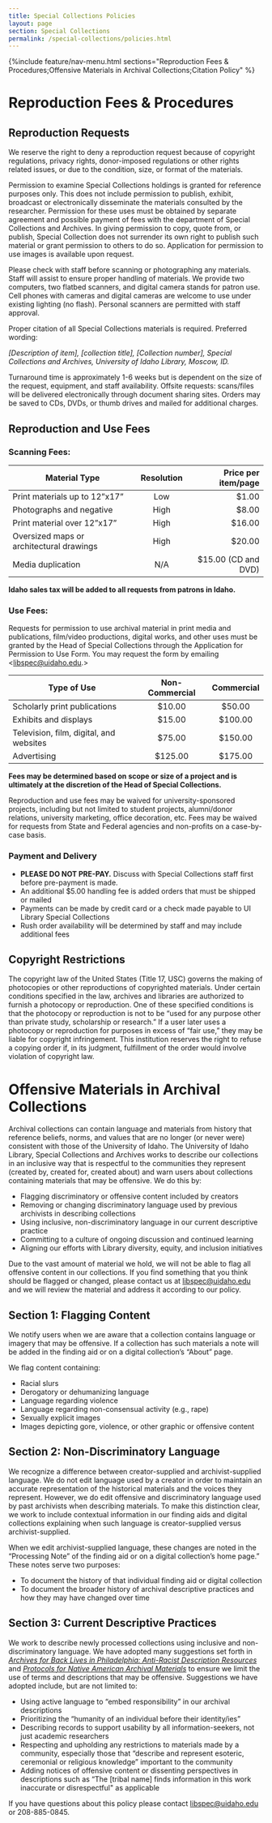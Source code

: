 ```yaml
---
title: Special Collections Policies
layout: page
section: Special Collections
permalink: /special-collections/policies.html
---
```


{%include feature/nav-menu.html sections="Reproduction Fees & Procedures;Offensive Materials in Archival Collections;Citation Policy" %}

# Reproduction Fees & Procedures

## Reproduction Requests 

We reserve the right to deny a reproduction request because of copyright regulations, privacy rights, donor-imposed regulations or other rights related issues, or due to the condition, size, or format of the materials.

Permission to examine Special Collections holdings is granted for reference purposes only. This does not include permission to publish, exhibit, broadcast or electronically disseminate the materials consulted by the researcher. Permission for these uses must be obtained by separate agreement and possible payment of fees with the department of Special Collections and Archives. In giving permission to copy, quote from, or publish, Special Collection does not surrender its own right to publish such material or grant permission to others to do so. Application for permission to use images is available upon request.

Please check with staff before scanning or photographing any materials. Staff will assist to ensure proper handling of materials. We provide two computers, two flatbed scanners, and digital camera stands for patron use. Cell phones with cameras and digital cameras are welcome to use under existing lighting (no flash). Personal scanners are permitted with staff approval.

Proper citation of all Special Collections materials is required. Preferred wording:

_[Description of item], [collection title], [Collection number], Special Collections and Archives, University of Idaho Library, Moscow, ID._

Turnaround time is approximately 1-6 weeks but is dependent on the size of the request, equipment, and staff availability.
Offsite requests: scans/files will be delivered electronically through document sharing sites. Orders may be saved to CDs, DVDs, or thumb drives and mailed for additional charges.

## Reproduction and Use Fees

### Scanning Fees:

|**Material Type**|**Resolution**|**Price per item/page**|
|-------------|:----------:|-------------------:|
|Print materials up to 12”x17”|Low|$1.00|
|Photographs and negative|High|$8.00|
|Print material over 12”x17”|High|$16.00|
|Oversized maps or architectural drawings|High|$20.00|
|Media duplication|N/A|$15.00 (CD and DVD)|

**Idaho sales tax will be added to all requests from patrons in Idaho.**

### Use Fees:

Requests for permission to use archival material in print media and publications, film/video productions, digital works, and other uses must be granted by the Head of Special Collections through the Application for Permission to Use Form. You may request the form by emailing <libspec@uidaho.edu.>

|**Type of Use**|**Non-Commercial**|**Commercial**|
|-------------|:----------:|:-------------------:|
|Scholarly print publications|$10.00|$50.00|
|Exhibits and displays|$15.00|$100.00|
|Television, film, digital, and websites|$75.00|$150.00|
|Advertising|$125.00|$175.00|

**Fees may be determined based on scope or size of a project and is ultimately at the discretion of the Head of Special Collections.**

Reproduction and use fees may be waived for university-sponsored projects, including but not limited to student projects, alumni/donor relations, university marketing, office decoration, etc. Fees may be waived for requests from State and Federal agencies and non-profits on a case-by-case basis.

### Payment and Delivery

- **PLEASE DO NOT PRE-PAY.** Discuss with Special Collections staff first before pre-payment is made.  
- An additional $5.00 handling fee is added orders that must be shipped or mailed
- Payments can be made by credit card or a check made payable to UI Library Special Collections
- Rush order availability will be determined by staff and may include additional fees 

## Copyright Restrictions

The copyright law of the United States (Title 17, USC) governs the making of photocopies or other reproductions of copyrighted materials. Under certain conditions specified in the law, archives and libraries are authorized to furnish a photocopy or reproduction. One of these specified conditions is that the photocopy or reproduction is not to be “used for any purpose other than private study, scholarship or research.” If a user later uses a photocopy or reproduction for purposes in excess of “fair use,” they may be liable for copyright infringement. This institution reserves the right to refuse a copying order if, in its judgment, fulfillment of the order would involve violation of copyright law.

# Offensive Materials in Archival Collections 
 
Archival collections can contain language and materials from history that reference beliefs, norms, and values that are no longer (or never were) consistent with those of the University of Idaho. The University of Idaho Library, Special Collections and Archives works to describe our collections in an inclusive way that is respectful to the communities they represent (created by, created for, created about) and warn users about collections containing materials that may be offensive. We do this by: 
 
- Flagging discriminatory or offensive content included by creators 
- Removing or changing discriminatory language used by previous archivists in describing collections 
- Using inclusive, non-discriminatory language in our current descriptive practice 
- Committing to a culture of ongoing discussion and continued learning 
- Aligning our efforts with Library diversity, equity, and inclusion initiatives 
 
Due to the vast amount of material we hold, we will not be able to flag all offensive content in our collections. If you find something that you think should be flagged or changed, please contact us at <libspec@uidaho.edu> and we will review the material and address it according to our policy. 
 
 
## Section 1: Flagging Content 
 
We notify users when we are aware that a collection contains language or imagery that may be offensive. If a collection has such materials a note will be added in the finding aid or on a digital collection’s “About” page.  
 
We flag content containing: 
- Racial slurs 
- Derogatory or dehumanizing language 
- Language regarding violence 
- Language regarding non-consensual activity (e.g., rape) 
- Sexually explicit images 
- Images depicting gore, violence, or other graphic or offensive content 
 
 
## Section 2: Non-Discriminatory Language 
 
We recognize a difference between creator-supplied and archivist-supplied language. We do not edit language used by a creator in order to maintain an accurate representation of the historical materials and the voices they represent. However, we do edit offensive and discriminatory language used by past archivists when describing materials. To make this distinction clear, we work to include contextual information in our finding aids and digital collections explaining when such language is creator-supplied versus archivist-supplied.  
 
When we edit archivist-supplied language, these changes are noted in the “Processing Note” of the finding aid or on a digital collection’s home page.” These notes serve two purposes: 
- To document the history of that individual finding aid or digital collection 
- To document the broader history of archival descriptive practices and how they may have changed over time 
 
 
## Section 3: Current Descriptive Practices 
 
We work to describe newly processed collections using inclusive and non-discriminatory language. We have adopted many suggestions set forth in [_Archives for Back Lives in Philadelphia: Anti-Racist Description Resources_](https://archivesforblacklives.files.wordpress.com/2019/10/ardr_final.pdf) and [_Protocols for Native American Archival Materials_]( https://www2.archivists.org/groups/native-american-archives-section/protocols-for-native-american-archival-materials-information-and-resources-page) to ensure we limit the use of terms and descriptions that may be offensive. Suggestions we have adopted include, but are not limited to:  

- Using active language to “embed responsibility” in our archival descriptions 
- Prioritizing the “humanity of an individual before their identity/ies” 
- Describing records to support usability by all information-seekers, not just academic researchers 
- Respecting and upholding any restrictions to materials made by a community, especially those that “describe and represent esoteric, ceremonial or religious knowledge” important to the community 
- Adding notices of offensive content or dissenting perspectives in descriptions such as “The [tribal name] finds information in this work inaccurate or disrespectful" as applicable 
 
If you have questions about this policy please contact <libspec@uidaho.edu> or 208-885-0845. 

